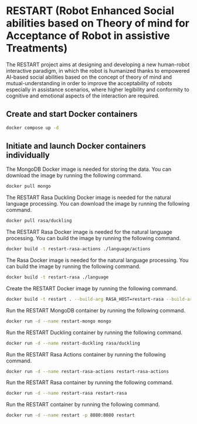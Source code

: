 # RESTART (Robot Enhanced Social abilities based on Theory of mind for Acceptance of Robot in assistive Treatments)

The RESTART project aims at designing and developing a new human-robot interactive paradigm, in which the robot is humanized thanks to empowered AI-based social abilities based on the concept of theory of mind and mutual-understanding in order to improve the acceptability of robots especially in assistance scenarios, where higher legibility and conformity to cognitive and emotional aspects of the interaction are required.

## Create and start Docker containers

```bash
docker compose up -d
```

## Initiate and launch Docker containers individually

The MongoDB Docker image is needed for storing the data. You can download the image by running the following command.

```bash
docker pull mongo
```

The RESTART Rasa Duckling Docker image is needed for the natural language processing. You can download the image by running the following command.

```bash
docker pull rasa/duckling
```

The RESTART Rasa Docker image is needed for the natural language processing. You can build the image by running the following command.

```bash
docker build -t restart-rasa-actions ./language/actions
```

The Rasa Docker image is needed for the natural language processing. You can build the image by running the following command.

```bash
docker build -t restart-rasa ./language
```

Create the RESTART Docker image by running the following command.

```bash
docker build -t restart . --build-arg RASA_HOST=restart-rasa --build-arg MONGO_HOST=restart-mongo
```

Run the RESTART MongoDB container by running the following command.

```bash
docker run -d --name restart-mongo mongo
```

Run the RESTART Duckling container by running the following command.

```bash
docker run -d --name restart-duckling rasa/duckling
```

Run the RESTART Rasa Actions container by running the following command.

```bash
docker run -d --name restart-rasa-actions restart-rasa-actions
```

Run the RESTART Rasa container by running the following command.

```bash
docker run -d --name restart-rasa restart-rasa
```

Run the RESTART container by running the following command.

```bash
docker run -d --name restart -p 8080:8080 restart
```